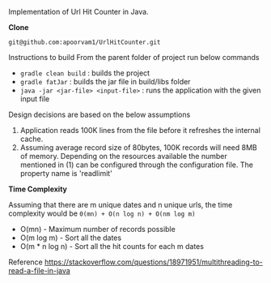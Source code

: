 Implementation of Url Hit Counter in Java.

**Clone**

`git@github.com:apoorvam1/UrlHitCounter.git`


Instructions to build
From the parent folder of project run below commands
*  `gradle clean build`                   :  builds the project
*  `gradle fatJar`                       :  builds the jar file in build/libs folder
*  `java -jar <jar-file> <input-file>`   :  runs the application with the given input file


Design decisions are based on the below assumptions
1. Application reads 100K lines from the file before it refreshes the internal cache.
2. Assuming average record size of 80bytes, 100K records will need 8MB of memory.
   Depending on the resources available the number mentioned in (1) can be configured through the
   configuration file. The property name is 'readlimit'


**Time Complexity**

Assuming that there are m unique dates and n unique urls, the time complexity would be
`0(mn) + O(n log n) + O(nm log m)`

* O(mn) - Maximum number of records possible
* O(m log m) - Sort all the dates
* O(m * n log n) - Sort all the hit counts for each m dates



Reference
https://stackoverflow.com/questions/18971951/multithreading-to-read-a-file-in-java


